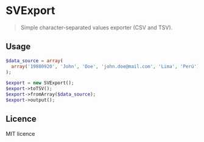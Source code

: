 # SVExport

> Simple character-separated values exporter (CSV and TSV).

## Usage

```php
$data_source = array(
  array('19880920', 'John', 'Doe', 'john.doe@mail.com', 'Lima', 'Perú'))
);

$export = new SVExport();
$export->toTSV();
$export->fromArray($data_source);
$export->output();
```

## Licence
MIT licence
